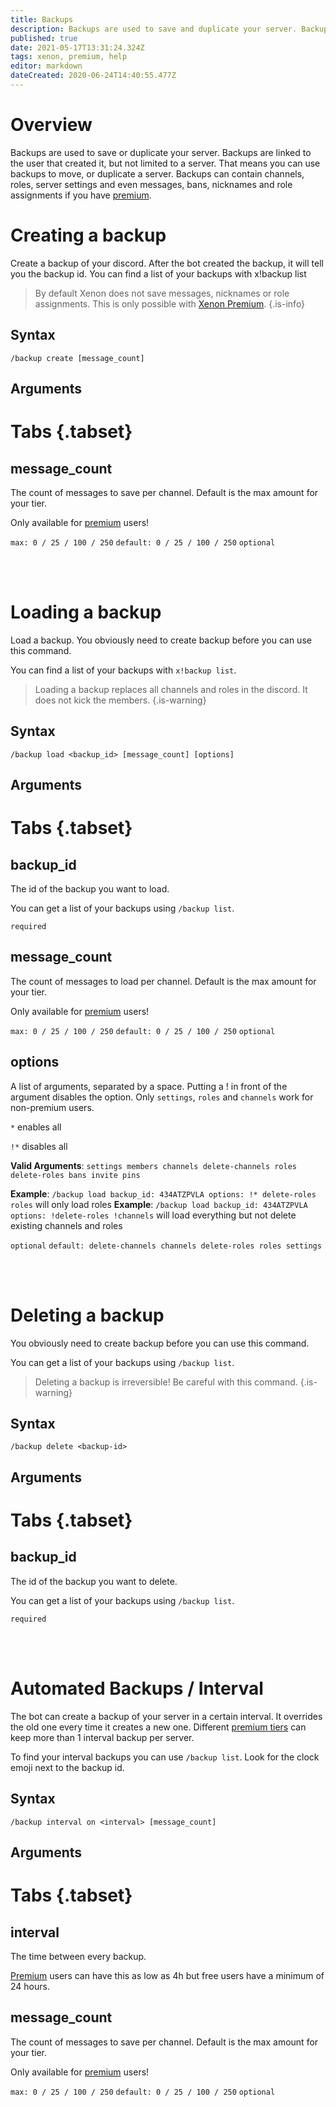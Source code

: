 ```yaml
---
title: Backups
description: Backups are used to save and duplicate your server. Backups are limited to the user that created it, but not limited to a server. That means you can use backups to move, or duplicate a server.
published: true
date: 2021-05-17T13:31:24.324Z
tags: xenon, premium, help
editor: markdown
dateCreated: 2020-06-24T14:40:55.477Z
---
```


# Overview

Backups are used to save or duplicate your server. Backups are linked to the user that created it, but not limited to a server. That means you can use backups to move, or duplicate a server.
Backups can contain channels, roles, server settings and even messages, bans, nicknames and role assignments if you have [premium](/premium).

# Creating a backup
Create a backup of your discord. After the bot created the backup, it will tell you the backup id. You can find a list of your backups with x!backup list

> By default Xenon does not save messages, nicknames or role assignments. This is only possible with [Xenon Premium](/premium).
{.is-info}

## Syntax

`/backup create [message_count]`

## Arguments

# Tabs {.tabset}
## message_count

The count of messages to save per channel. Default is the max amount for your tier.

Only available for [premium](/premium) users!

`max: 0 / 25 / 100 / 250` `default: 0 / 25 / 100 / 250` `optional`

<br /><br />

# Loading a backup
Load a backup. You obviously need to create backup before you can use this command.

You can find a list of your backups with `x!backup list`.

> Loading a backup replaces all channels and roles in the discord. It does not kick the members.
{.is-warning}

## Syntax

`/backup load <backup_id> [message_count] [options]`

## Arguments

# Tabs {.tabset}
## backup_id

The id of the backup you want to load. 

You can get a list of your backups using `/backup list`.

`required`

## message_count

The count of messages to load per channel. Default is the max amount for your tier.

Only available for [premium](/premium) users!

`max: 0 / 25 / 100 / 250` `default: 0 / 25 / 100 / 250` `optional`

## options

A list of arguments, separated by a space. Putting a ! in front of the argument disables the option.
Only `settings`, `roles` and `channels` work for non-premium users.

`*` enables all

`!*` disables all

**Valid Arguments**: `settings members channels delete-channels roles delete-roles bans invite pins`

**Example**: `/backup load backup_id: 434ATZPVLA options: !* delete-roles roles` will only load roles
**Example**: `/backup load backup_id: 434ATZPVLA options: !delete-roles !channels` will load everything but not delete existing channels and roles

`optional` `default: delete-channels channels delete-roles roles settings`

<br /><br />

# Deleting a backup

You obviously need to create backup before you can use this command.

You can get a list of your backups using `/backup list`.

> Deleting a backup is irreversible! Be careful with this command.
{.is-warning}

## Syntax

`/backup delete <backup-id>`

## Arguments

# Tabs {.tabset}
## backup_id

The id of the backup you want to delete. 

You can get a list of your backups using `/backup list`.

`required`

<br /><br />

# Automated Backups / Interval

The bot can create a backup of your server in a certain interval. It overrides the old one every time it creates a new one. Different [premium tiers](https://wiki.xenon.bot/en/premium#xenon-tiers) can keep more than 1 interval backup per server.

To find your interval backups you can use `/backup list`. Look for the clock emoji next to the backup id.

## Syntax

`/backup interval on <interval> [message_count]`

## Arguments

# Tabs {.tabset}
## interval

The time between every backup.

[Premium](https://wiki.xenon.bot/en/premium#xenon-tiers) users can have this as low as 4h but free users have a minimum of 24 hours.

## message_count

The count of messages to save per channel. Default is the max amount for your tier.

Only available for [premium](/premium) users!

`max: 0 / 25 / 100 / 250` `default: 0 / 25 / 100 / 250` `optional`
